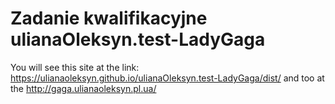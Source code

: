 # Zadanie kwalifikacyjne ulianaOleksyn.test-LadyGaga
You will see this site at the link:  https://ulianaoleksyn.github.io/ulianaOleksyn.test-LadyGaga/dist/ and too at the http://gaga.ulianaoleksyn.pl.ua/

